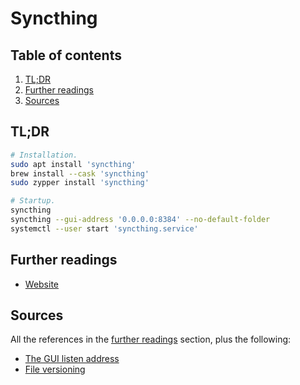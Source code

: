 # Syncthing

## Table of contents <!-- omit in toc -->

1. [TL;DR](#tldr)
1. [Further readings](#further-readings)
1. [Sources](#sources)

## TL;DR

```sh
# Installation.
sudo apt install 'syncthing'
brew install --cask 'syncthing'
sudo zypper install 'syncthing'

# Startup.
syncthing
syncthing --gui-address '0.0.0.0:8384' --no-default-folder
systemctl --user start 'syncthing.service'
```

## Further readings

- [Website]

## Sources

All the references in the [further readings] section, plus the following:

- [The GUI listen address]
- [File versioning]

<!--
  References
  -->

<!-- Upstream -->
[file versioning]: https://docs.syncthing.net/users/versioning.html
[the gui listen address]: https://docs.syncthing.net/users/guilisten.html
[website]: https://syncthing.net/

<!-- In-article sections -->
[further readings]: #further-readings
